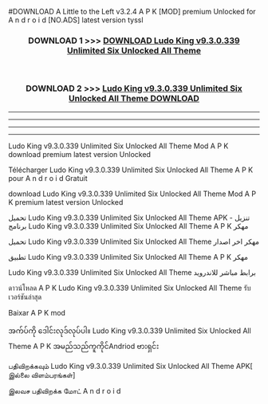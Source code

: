#DOWNLOAD A Little to the Left v3.2.4 A P K [MOD] premium Unlocked for A n d r o i d [NO.ADS] latest version tyssl 



<div align="center">

<h3>DOWNLOAD 1 >>> <a href="https://downloadmod1.web.app/?judul=Ludo King v9.3.0.339 Unlimited Six Unlocked All Theme   ">DOWNLOAD Ludo King v9.3.0.339 Unlimited Six Unlocked All Theme   </a></h3><br>

<h3>DOWNLOAD 2 >>> <a href="https://downloadmod1.web.app/?judul=Ludo King v9.3.0.339 Unlimited Six Unlocked All Theme   ">Ludo King v9.3.0.339 Unlimited Six Unlocked All Theme    DOWNLOAD </a></h3>

</div>


----------------------------------------------------------

----------------------------------------------------------

----------------------------------------------------------

----------------------------------------------------------


Ludo King v9.3.0.339 Unlimited Six Unlocked All Theme    Mod A P K download premium latest version Unlocked

Télécharger Ludo King v9.3.0.339 Unlimited Six Unlocked All Theme    A P K pour A n d r o i d Gratuit

download Ludo King v9.3.0.339 Unlimited Six Unlocked All Theme    Mod A P K premium latest version Unlocked

تحميل Ludo King v9.3.0.339 Unlimited Six Unlocked All Theme    APK - تنزيل برنامج Ludo King v9.3.0.339 Unlimited Six Unlocked All Theme    A P K مهكر

تحميل Ludo King v9.3.0.339 Unlimited Six Unlocked All Theme    مهكر اخر اصدار

تطبيق Ludo King v9.3.0.339 Unlimited Six Unlocked All Theme    A P K مهكر

Ludo King v9.3.0.339 Unlimited Six Unlocked All Theme    برابط مباشر للاندرويد

ดาวน์โหลด A P K Ludo King v9.3.0.339 Unlimited Six Unlocked All Theme    รับเวอร์ชันล่าสุด

Baixar A P K mod

အက်ပ်ကို ဒေါင်းလုဒ်လုပ်ပါ။ Ludo King v9.3.0.339 Unlimited Six Unlocked All Theme    A P K အမည်သည်ကူကိုင်Andriod ဗားရှင်း

பதிவிறக்கவும் Ludo King v9.3.0.339 Unlimited Six Unlocked All Theme    APK[ இல்லை விளம்பரங்கள்] 
 
இலவச பதிவிறக்க மோட் A n d r o i d



